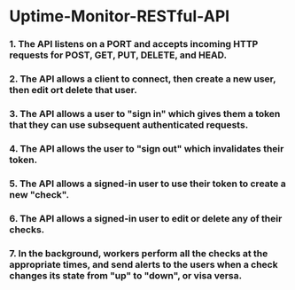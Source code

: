 # Uptime-Monitor-RESTful-API

### 1. The API listens on a PORT and accepts incoming HTTP requests for POST, GET, PUT, DELETE, and HEAD.
### 2. The API allows a client to connect, then create a new user, then edit ort delete that user.
### 3. The API allows a user to "sign in" which gives them a token that they can use subsequent authenticated requests.
### 4. The API allows the user to "sign out" which invalidates their token.
### 5. The API allows a signed-in user to use their token to create a new "check".
### 6. The API allows a signed-in user to edit or delete any of their checks.
### 7. In the background, workers perform all the checks at the appropriate times, and send alerts to the users when a check changes its state from "up" to "down", or visa versa.

